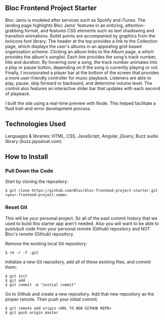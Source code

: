 ## Bloc Frontend Project Starter

Bloc Jams is modeled after services such as Spotify and iTunes. The landing page highlights Bloc Jams' features in an enticing, attention-grabbing format, and features CSS elements such as text shadowing and transition animations. Bullet points are accompanied by graphics from the Ionicons font library. The header at the top provides a link to the Collection page, which displays the user's albums in an appealing grid-based organization scheme. Clicking an album links to the Album page, a which provides the album's songlist. Each line provides the song's track number, title and duration. By hovering over a song, the track number animates into a play or pause button, depending on if the song is currently playing or not. Finally, I incorporated a player bar at the bottom of the screen that provides a more user-friendly controller for music playback. Listeners are able to play, pause, skip forward or backward, and determine volume level.  The control also features an interactive slider bar that updates with each second of playback. 

I built the site using a real-time preview with Node. This helped facilitate a fluid trail-and-error development process.

## Technologies Used

Languages & libraries: HTML, CSS, JavaScript, Angular, jQuery, Buzz audio library (buzz.jaysalvat.com)

## How to Install

### Pull Down the Code

Start by cloning the repository:

```
$ git clone https://github.com/Bloc/bloc-frontend-project-starter.git <your-frontend-project-name>
```

### Reset Git

This will be your personal project. So all of the past commit history that we used to build this starter app aren't needed. Also you will want to be able to push/pull code from your personal remote (Github) repository and NOT Bloc's remote (Github) repository.

Remove the existing local Git repository:

```
$ rm -r -f .git
```

Initialize a new Git repository, add all of these existing files, and commit them:

```
$ git init
$ git add .
$ git commit -m "initial commit"
```

Go to Github and create a new repository. Add that new repository as the proper remote. Then push your initial commit.

```
$ git remote add origin <URL TO NEW GITHUB REPO>
$ git push origin master
```
